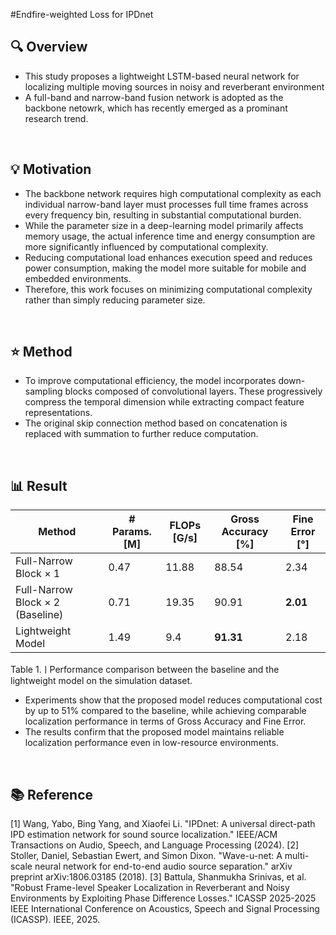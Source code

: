 #Endfire-weighted Loss for IPDnet
## 🔍 Overview
- This study proposes a lightweight LSTM-based neural network for localizing multiple moving sources in noisy and reverberant environment
- A full-band and narrow-band fusion network is adopted as the backbone netowrk, which has recently emerged as a prominant research trend. 
<br>


## 💡 Motivation
- The backbone network requires high computational complexity as each individual narrow-band layer must processes full time frames across every frequency bin, resulting in substantial computational burden.
- While the parameter size in a deep-learning model primarily affects memory usage, the actual inference time and energy consumption are more significantly influenced by computational complexity.
- Reducing computational load enhances execution speed and reduces power consumption, making the model more suitable for mobile and embedded environments.
- Therefore, this work focuses on minimizing computational complexity rather than simply reducing parameter size.
<br>


## ⭐ Method
- To improve computational efficiency, the model incorporates down-sampling blocks composed of convolutional layers. These progressively compress the temporal dimension while extracting compact feature representations.
- The original skip connection method based on concatenation is replaced with summation to further reduce computation.
<br>


## 📊 Result
| Method                                 | # Params. [M] | FLOPs [G/s] | Gross Accuracy [%] | Fine Error [°] |
|----------------------------------------|---------------|-------------|---------------------|----------------|
| Full-Narrow Block × 1                  | 0.47          | 11.88       | 88.54               | 2.34           |
| Full-Narrow Block × 2 (Baseline)       | 0.71          | 19.35       | 90.91               | **2.01**       |
| Lightweight Model                      | 1.49          | 9.4         | **91.31**           | 2.18           |

<p>Table 1.ㅣPerformance comparison between the baseline and the lightweight model on the simulation dataset.</p>

- Experiments show that the proposed model reduces computational cost by up to 51% compared to the baseline, while achieving comparable localization performance in terms of Gross Accuracy and Fine Error.
- The results confirm that the proposed model maintains reliable localization performance even in low-resource environments.
<br>

## 📚 Reference
[1] Wang, Yabo, Bing Yang, and Xiaofei Li. "IPDnet: A universal direct-path IPD estimation network for sound source localization." IEEE/ACM Transactions on Audio, Speech, and Language Processing (2024).
[2] Stoller, Daniel, Sebastian Ewert, and Simon Dixon. "Wave-u-net: A multi-scale neural network for end-to-end audio source separation." arXiv preprint arXiv:1806.03185 (2018).
[3] Battula, Shanmukha Srinivas, et al. "Robust Frame-level Speaker Localization in Reverberant and Noisy Environments by Exploiting Phase Difference Losses." ICASSP 2025-2025 IEEE International Conference on Acoustics, Speech and Signal Processing (ICASSP). IEEE, 2025.

